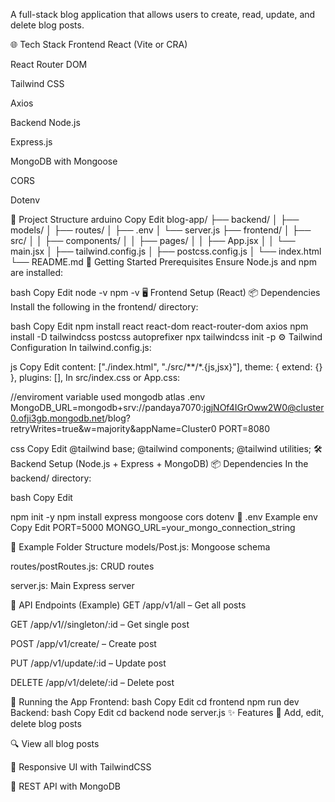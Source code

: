 

A full-stack blog application that allows users to create, read, update, and delete blog posts.

🌐 Tech Stack
Frontend
React (Vite or CRA)

React Router DOM

Tailwind CSS

Axios

Backend
Node.js

Express.js

MongoDB with Mongoose

CORS

Dotenv

📁 Project Structure
arduino
Copy
Edit
blog-app/
├── backend/
│   ├── models/
│   ├── routes/
│   ├── .env
│   └── server.js
├── frontend/
│   ├── src/
│   │   ├── components/
│   │   ├── pages/
│   │   ├── App.jsx
│   │   └── main.jsx
│   ├── tailwind.config.js
│   ├── postcss.config.js
│   └── index.html
└── README.md
🚀 Getting Started
Prerequisites
Ensure Node.js and npm are installed:

bash
Copy
Edit
node -v
npm -v
🖥️ Frontend Setup (React)
📦 Dependencies
Install the following in the frontend/ directory:

bash
Copy
Edit
npm install react react-dom react-router-dom axios
npm install -D tailwindcss postcss autoprefixer
npx tailwindcss init -p
⚙️ Tailwind Configuration
In tailwind.config.js:

js
Copy
Edit
content: ["./index.html", "./src/**/*.{js,jsx}"],
theme: { extend: {} },
plugins: [],
In src/index.css or App.css:

//enviroment variable used mongodb atlas
.env
 MongoDB_URL=mongodb+srv://pandaya7070:jgjNOf4IGrOww2W0@cluster0.ofji3gb.mongodb.net/blog?retryWrites=true&w=majority&appName=Cluster0
PORT=8080

css
Copy
Edit
@tailwind base;
@tailwind components;
@tailwind utilities;
🛠️ Backend Setup (Node.js + Express + MongoDB)
📦 Dependencies
In the backend/ directory:

bash
Copy
Edit


npm init -y
npm install express mongoose cors dotenv
📁 .env Example
env
Copy
Edit
PORT=5000
MONGO_URL=your_mongo_connection_string


📁 Example Folder Structure
models/Post.js: Mongoose schema

routes/postRoutes.js: CRUD routes

server.js: Main Express server




🔗 API Endpoints (Example)
GET /app/v1/all – Get all posts

GET /app/v1//singleton/:id – Get single post

POST /app/v1/create/ – Create post

PUT /app/v1/update/:id – Update post

DELETE /app/v1/delete/:id – Delete post





🔄 Running the App
Frontend:
bash
Copy
Edit
cd frontend
npm run dev
Backend:
bash
Copy
Edit
cd backend
node server.js
✨ Features
📄 Add, edit, delete blog posts

🔍 View all blog posts

🎨 Responsive UI with TailwindCSS

🔗 REST API with MongoDB
